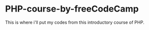 <h1>PHP-course-by-freeCodeCamp</h1>
This is where i'll put my codes from this introductory course of PHP.
